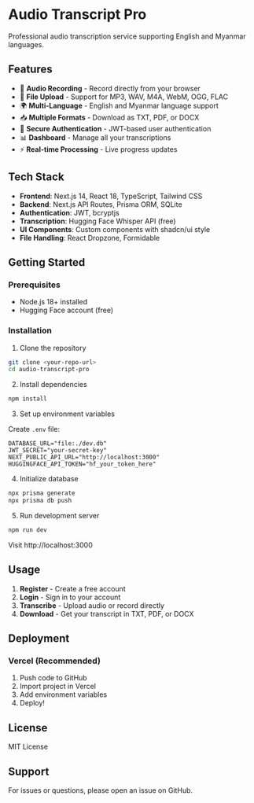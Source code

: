 # Audio Transcript Pro

Professional audio transcription service supporting English and Myanmar languages.

## Features

- 🎤 **Audio Recording** - Record directly from your browser
- 📁 **File Upload** - Support for MP3, WAV, M4A, WebM, OGG, FLAC
- 🌍 **Multi-Language** - English and Myanmar language support
- 📥 **Multiple Formats** - Download as TXT, PDF, or DOCX
- 🔐 **Secure Authentication** - JWT-based user authentication
- 📊 **Dashboard** - Manage all your transcriptions
- ⚡ **Real-time Processing** - Live progress updates

## Tech Stack

- **Frontend**: Next.js 14, React 18, TypeScript, Tailwind CSS
- **Backend**: Next.js API Routes, Prisma ORM, SQLite
- **Authentication**: JWT, bcryptjs
- **Transcription**: Hugging Face Whisper API (free)
- **UI Components**: Custom components with shadcn/ui style
- **File Handling**: React Dropzone, Formidable

## Getting Started

### Prerequisites

- Node.js 18+ installed
- Hugging Face account (free)

### Installation

1. Clone the repository

```bash
git clone <your-repo-url>
cd audio-transcript-pro
```

2. Install dependencies

```bash
npm install
```

3. Set up environment variables

Create `.env` file:

```env
DATABASE_URL="file:./dev.db"
JWT_SECRET="your-secret-key"
NEXT_PUBLIC_API_URL="http://localhost:3000"
HUGGINGFACE_API_TOKEN="hf_your_token_here"
```

4. Initialize database

```bash
npx prisma generate
npx prisma db push
```

5. Run development server

```bash
npm run dev
```

Visit http://localhost:3000

## Usage

1. **Register** - Create a free account
2. **Login** - Sign in to your account
3. **Transcribe** - Upload audio or record directly
4. **Download** - Get your transcript in TXT, PDF, or DOCX

## Deployment

### Vercel (Recommended)

1. Push code to GitHub
2. Import project in Vercel
3. Add environment variables
4. Deploy!

## License

MIT License

## Support

For issues or questions, please open an issue on GitHub.
